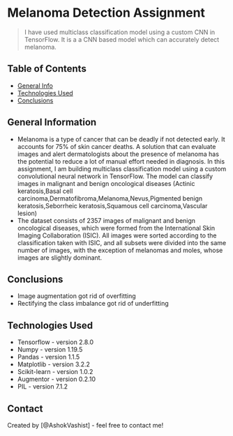 # Melanoma Detection Assignment
> I have used multiclass classification model using a custom CNN in TensorFlow.
> It is a a CNN based model which can accurately detect melanoma.


## Table of Contents
* [General Info](#general-information)
* [Technologies Used](#technologies-used)
* [Conclusions](#conclusions)

<!-- You can include any other section that is pertinent to your problem -->

## General Information
- Melanoma is a type of cancer that can be deadly if not detected early. It accounts for 75% of skin cancer deaths. A solution that can evaluate images and alert dermatologists about the presence of melanoma has the potential to reduce a lot of manual effort needed in diagnosis. In this assignment, I am building multiclass classification model using a custom convolutional neural network in TensorFlow. The model can classify images in malignant and benign oncological diseases (Actinic keratosis,Basal cell carcinoma,Dermatofibroma,Melanoma,Nevus,Pigmented benign keratosis,Seborrheic keratosis,Squamous cell carcinoma,Vascular lesion) 
- The dataset consists of 2357 images of malignant and benign oncological diseases, which were formed from the International Skin Imaging Collaboration (ISIC). All images were sorted according to the classification taken with ISIC, and all subsets were divided into the same number of images, with the exception of melanomas and moles, whose images are slightly dominant.

<!-- You don't have to answer all the questions - just the ones relevant to your project. -->

## Conclusions
- Image augmentation got rid of overfitting
- Rectifying the class imbalance got rid of underfitting

<!-- You don't have to answer all the questions - just the ones relevant to your project. -->


## Technologies Used
- Tensorflow - version 2.8.0
- Numpy - version 1.19.5
- Pandas - version 1.1.5
- Matplotlib - version 3.2.2
- Scikit-learn - version 1.0.2
- Augmentor - version 0.2.10
- PIL - version 7.1.2

<!-- As the libraries versions keep on changing, it is recommended to mention the version of library used in this project -->

## Contact
Created by [@AshokVashist] - feel free to contact me!


<!-- Optional -->
<!-- ## License -->
<!-- This project is open source and available under the [... License](). -->

<!-- You don't have to include all sections - just the one's relevant to your project -->
